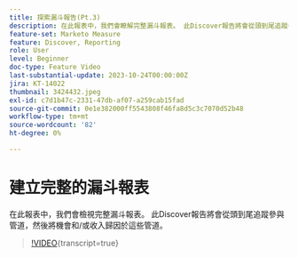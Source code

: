 ```yaml
---
title: 探索漏斗報告(Pt.3)
description: 在此報表中，我們會瞭解完整漏斗報表。 此Discover報告將會從頭到尾追蹤參與管道，然後將機會和/或收入歸因於這些管道。
feature-set: Marketo Measure
feature: Discover, Reporting
role: User
level: Beginner
doc-type: Feature Video
last-substantial-update: 2023-10-24T00:00:00Z
jira: KT-14022
thumbnail: 3424432.jpeg
exl-id: c7d1b47c-2331-47db-af07-a259cab15fad
source-git-commit: 0e1e382000ff5543808f46fa8d5c3c7070d52b48
workflow-type: tm+mt
source-wordcount: '82'
ht-degree: 0%

---
```


# 建立完整的漏斗報表

在此報表中，我們會檢視完整漏斗報表。 此Discover報告將會從頭到尾追蹤參與管道，然後將機會和/或收入歸因於這些管道。

>[!VIDEO](https://video.tv.adobe.com/v/3443763/?learn=on&captions=chi_hant){transcript=true}
